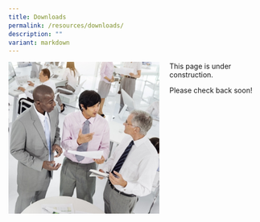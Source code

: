 ```yaml
---
title: Downloads
permalink: /resources/downloads/
description: ""
variant: markdown
---
```

<div style="margin-right: 20px; float: left;">
    <img src="/images/Resources/Downloads/shutterstock_376756795.jpg" style="width:300px">
</div>

This page is under construction. 

Please check back soon!
